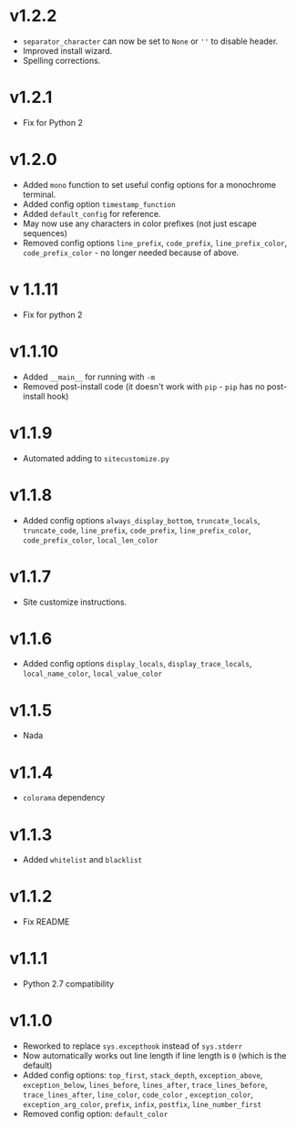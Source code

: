 # v1.2.2

* `separator_character` can now be set to `None` or `''` to disable header.
* Improved install wizard.
* Spelling corrections.


# v1.2.1

* Fix for Python 2


# v1.2.0

* Added `mono` function to set useful config options for a monochrome terminal.
* Added config option `timestamp_function`
* Added `default_config` for reference.
* May now use any characters in color prefixes (not just escape sequences)
* Removed config options `line_prefix`, `code_prefix`, `line_prefix_color`, `code_prefix_color` - no longer needed because of above.


# v 1.1.11

* Fix for python 2


# v1.1.10

* Added `__main__` for running with `-m`
* Removed post-install code (it doesn't work with `pip` - `pip` has no post-install hook)


# v1.1.9

* Automated adding to `sitecustomize.py`


# v1.1.8

* Added config options `always_display_bottom`, `truncate_locals`, `truncate_code`, `line_prefix`, `code_prefix`, `line_prefix_color`, `code_prefix_color`, `local_len_color`


# v1.1.7

* Site customize instructions.


# v1.1.6

* Added config options `display_locals`, `display_trace_locals`, `local_name_color`, `local_value_color`


# v1.1.5

* Nada


# v1.1.4

* `colorama` dependency


# v1.1.3

* Added `whitelist` and `blacklist`


# v1.1.2

* Fix README


# v1.1.1

* Python 2.7 compatibility


# v1.1.0

* Reworked to replace `sys.excepthook` instead of `sys.stderr`
* Now automatically works out line length if line length is `0` (which is the default)
* Added config options: `top_first`, `stack_depth`, `exception_above`, `exception_below`, `lines_before`, `lines_after`, `trace_lines_before`, `trace_lines_after`, `line_color`, `code_color` , `exception_color`, `exception_arg_color`, `prefix`, `infix`, `postfix`, `line_number_first`
* Removed config option: `default_color`
